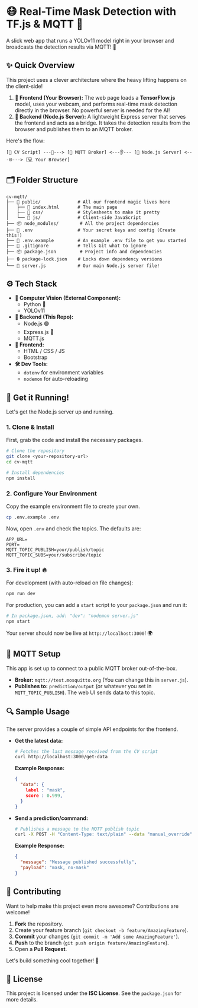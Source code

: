# 😷 Real-Time Mask Detection with TF.js & MQTT 🚀

A slick web app that runs a YOLOv11 model right in your browser and broadcasts the detection results via MQTT! 📡

## ✨ Quick Overview

This project uses a clever architecture where the heavy lifting happens on the client-side!

1.  **🧠 Frontend (Your Browser):** The web page loads a **TensorFlow.js** model, uses your webcam, and performs real-time mask detection directly in the browser. No powerful server is needed for the AI!
2.  **🌉 Backend (Node.js Server):** A lightweight Express server that serves the frontend and acts as a bridge. It takes the detection results from the browser and publishes them to an MQTT broker.

Here's the flow:

```
[🐍 CV Script] ---📢---> [📡 MQTT Broker] <---👂--- [🌉 Node.js Server] <---🌐---> [💻 Your Browser]
```

## 🗂️ Folder Structure

```
cv-mqtt/
├── 📂 public/              # All our frontend magic lives here
│   ├── 📄 index.html       # The main page
│   ├── 🎨 css/             # Stylesheets to make it pretty
│   └── 📜 js/              # Client-side JavaScript
├── 📦 node_modules/        # All the project dependencies
├── 🔑 .env                 # Your secret keys and config (Create this!)
├── 📝 .env.example         # An example .env file to get you started
├── 🚫 .gitignore           # Tells Git what to ignore
├── 📦 package.json         # Project info and dependencies
├── 🔒 package-lock.json    # Locks down dependency versions
└── 🚀 server.js            # Our main Node.js server file!
```

## ⚙️ Tech Stack

*   **🤖 Computer Vision (External Component):**
    *   Python 🐍
    *   YOLOv11
*   **📡 Backend (This Repo):**
    *   Node.js 🟢
    *   Express.js 🚂
    *   MQTT.js
*   **🎨 Frontend:**
    *   HTML / CSS / JS
    *   Bootstrap
*   **🛠️ Dev Tools:**
    *   `dotenv` for environment variables
    *   `nodemon` for auto-reloading

## 🚀 Get it Running!

Let's get the Node.js server up and running.

### 1. Clone & Install

First, grab the code and install the necessary packages.

```bash
# Clone the repository
git clone <your-repository-url>
cd cv-mqtt

# Install dependencies
npm install
```

### 2. Configure Your Environment

Copy the example environment file to create your own.

```bash
cp .env.example .env
```

Now, open `.env` and check the topics. The defaults are:
```env
APP_URL=
PORT=
MQTT_TOPIC_PUBLISH=your/publish/topic
MQTT_TOPIC_SUBS=your/subscribe/topic
```

### 3. Fire it up! 🔥

For development (with auto-reload on file changes):

```bash
npm run dev
```

For production, you can add a `start` script to your `package.json` and run it:

```bash
# In package.json, add: "dev": "nodemon server.js"
npm start
```

Your server should now be live at `http://localhost:3000`! 🌍

## 🧩 MQTT Setup

This app is set up to connect to a public MQTT broker out-of-the-box.

*   **Broker:** `mqtt://test.mosquitto.org` (You can change this in `server.js`).
*   **Publishes to:** `prediction/output` (or whatever you set in `MQTT_TOPIC_PUBLISH`). The web UI sends data to this topic.

## 🔍 Sample Usage

The server provides a couple of simple API endpoints for the frontend.

*   **Get the latest data:**
    ```bash
    # Fetches the last message received from the CV script
    curl http://localhost:3000/get-data
    ```
    **Example Response:**
    ```json
    {
      "data": {
        label : "mask", 
        score : 0.999,
      }
    }
    ```

*   **Send a prediction/command:**
    ```bash
    # Publishes a message to the MQTT publish topic
    curl -X POST -H "Content-Type: text/plain" --data "manual_override" http://localhost:3000/prediction
    ```
    **Example Response:**
    ```json
    {
      "message": "Message published successfully",
      "payload": "mask, no-mask"
    }
    ```

## 👥 Contributing

Want to help make this project even more awesome? Contributions are welcome!

1.  **Fork** the repository.
2.  Create your feature branch (`git checkout -b feature/AmazingFeature`).
3.  **Commit** your changes (`git commit -m 'Add some AmazingFeature'`).
4.  **Push** to the branch (`git push origin feature/AmazingFeature`).
5.  Open a **Pull Request**.

Let's build something cool together! 🎉

## 📄 License

This project is licensed under the **ISC License**. See the `package.json` for more details.
